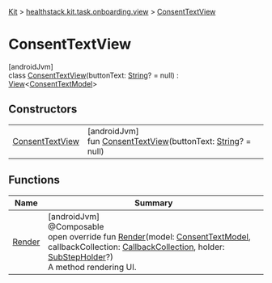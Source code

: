 
[Kit](../../../kit.html) > [healthstack.kit.task.onboarding.view](../index.html) > [ConsentTextView](index.html)



# ConsentTextView



[androidJvm]\
class [ConsentTextView](index.html)(buttonText: [String](https://kotlinlang.org/api/latest/jvm/stdlib/kotlin/-string/index.html)? = null) : [View](../../healthstack.kit.task.base/-view/index.html)&lt;[ConsentTextModel](../../healthstack.kit.task.onboarding.model/-consent-text-model/index.html)&gt;



## Constructors


| | |
|---|---|
| [ConsentTextView](-consent-text-view.html) | [androidJvm]<br>fun [ConsentTextView](-consent-text-view.html)(buttonText: [String](https://kotlinlang.org/api/latest/jvm/stdlib/kotlin/-string/index.html)? = null) |


## Functions


| Name | Summary |
|---|---|
| [Render](-render.html) | [androidJvm]<br>@Composable<br>open override fun [Render](-render.html)(model: [ConsentTextModel](../../healthstack.kit.task.onboarding.model/-consent-text-model/index.html), callbackCollection: [CallbackCollection](../../healthstack.kit.task.base/-callback-collection/index.html), holder: [SubStepHolder](../../healthstack.kit.task.survey.question/-sub-step-holder/index.html)?)<br>A method rendering UI. |

